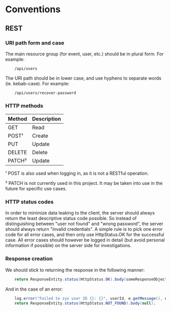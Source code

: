 # Conventions

## REST

### URI path form and case

The main resource group (for event, user, etc.) should be in plural form. For example:

```
    /api/users
```

The URI path should be in lower case, and use hyphens to separate words (ie. kebab-case). For example:

```
    /api/users/recover-password
```

### HTTP methods

| Method | Description |
|--------|-------------|
| GET    | Read        |
| POST¹  | Create      |
| PUT    | Update      |
| DELETE | Delete      |
| PATCH² | Update      |

¹ POST is also used when logging in, as it is not a RESTful operation.

² PATCH is not currently used in this project. It may be taken into use in the future for specific use cases.

### HTTP status codes

In order to minimize data leaking to the client, the server should always return the least descriptive status code possible. So instead of distinguishing
between "user not found" and "wrong password", the server should always return "invalid credentials". A simple rule is to pick one error code for all error
cases, and then only use HttpStatus.OK for the successful case. All error cases should however be logged in detail (but avoid personal information if possible)
on the server side for investigations.

### Response creation

We should stick to returning the response in the following manner:

```java
    return ResponseEntity.status(HttpStatus.OK).body(someResponseObject);
```

And in the case of an error:

```java
    log.error("Failed to zyx user ID {}: {}", userId, e.getMessage(), e);
    return ResponseEntity.status(HttpStatus.NOT_FOUND).body(null);
```